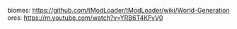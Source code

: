 biomes: https://github.com/tModLoader/tModLoader/wiki/World-Generation
ores: 
https://m.youtube.com/watch?v=YRB6T4KFvV0
